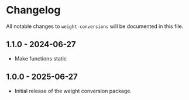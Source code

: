 # Changelog

All notable changes to `weight-conversions` will be documented in this file.

1.1.0 - 2024-06-27
--------------------
- Make functions static

1.0.0 - 2025-06-27
--------------------
- Initial release of the weight conversion package.
